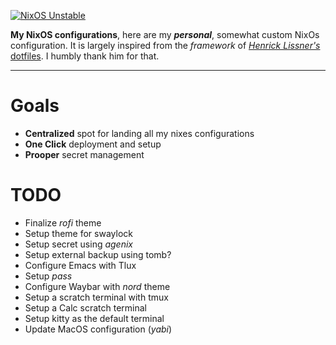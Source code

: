 
[![NixOS Unstable](https://img.shields.io/badge/NixOS-unstable-blue.svg?style=flat-square&logo=NixOS&logoColor=white)](https://nixos.org)

**My NixOS configurations**, here are my ___personal___, somewhat custom NixOs configuration. It is largely inspired from 
the _framework_ of  [_Henrick Lissner's_ dotfiles](https://github.com/hlissner/dotfiles). I humbly thank him for that.

---
# Goals
 - **Centralized** spot for landing all my nixes configurations
 - **One Click** deployment and setup
 - **Prooper** secret management
 
# TODO 
 * Finalize _rofi_ theme
 * Setup theme for swaylock
 * Setup secret using _agenix_
 * Setup external backup using tomb?
 * Configure Emacs with Tlux
 * Setup _pass_
 * Configure Waybar with _nord_ theme
 * Setup a scratch terminal with tmux
 * Setup a Calc scratch terminal
 * Setup kitty as the default terminal
 * Update MacOS configuration (_yabi_)

